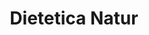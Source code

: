 ---
title: "Dietetica Natur"
url: /ciudad-autonoma-de-buenos-aires/dietetica-natur/
shop: Lebensmittel
---
